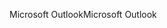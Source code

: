 <span data-ttu-id="8913b-101">Microsoft Outlook</span><span class="sxs-lookup"><span data-stu-id="8913b-101">Microsoft Outlook</span></span>